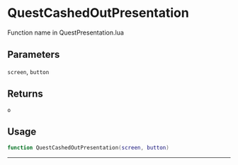 # QuestCashedOutPresentation
Function name in QuestPresentation.lua
## Parameters
`screen`, `button`
## Returns
`o`
## Usage
```lua
function QuestCashedOutPresentation(screen, button)
```
---
